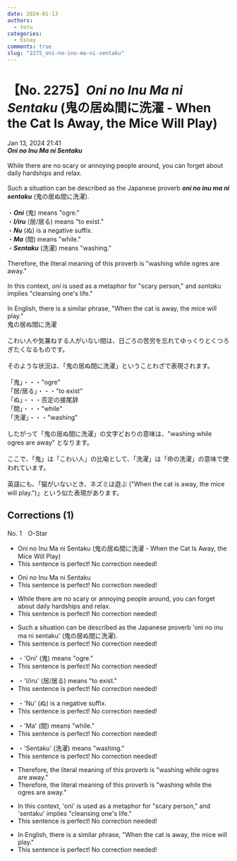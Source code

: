 ```yaml
---
date: 2024-01-13
authors:
  - toru
categories:
  - Essay
comments: true
slug: "2275_oni-no-inu-ma-ni-sentaku"
---
```


# 【No. 2275】<strong><em>Oni no Inu Ma ni Sentaku</em></strong> (鬼の居ぬ間に洗濯 - When the Cat Is Away, the Mice Will Play)
<div class="date">Jan 13, 2024 21:41</div>
<div id="post"><div id="body_show_ori">
<strong><em>Oni no Inu Ma ni Sentaku</em></strong><br/><br/>While there are no scary or annoying people around, you can forget about daily hardships and relax.<br/><br/>Such a situation can be described as the Japanese proverb <strong><em>oni no inu ma ni sentaku</em></strong> (鬼の居ぬ間に洗濯).<br/><br/>・<strong><em>Oni</em></strong> (鬼) means "ogre."<br/>・<strong><em>I/iru</em></strong> (居/居る) means "to exist."<br/>・<strong><em>Nu</em></strong> (ぬ) is a negative suffix.<br/>・<strong><em>Ma</em></strong> (間) means "while."<br/>・<strong><em>Sentaku</em></strong> (洗濯) means "washing."<br/><br/>Therefore, the literal meaning of this proverb is "washing while ogres are away."<br/><br/>In this context, <em>oni</em> is used as a metaphor for "scary person," and <em>sentaku</em> implies "cleansing one's life."<br/><br/>In English, there is a similar phrase, "When the cat is away, the mice will play."
</div></div>

<!-- more -->

<div id="post_ja"><div id="body_show_mo">
鬼の居ぬ間に洗濯<br/><br/>こわい人や気兼ねする人がいない間は、日ごろの苦労を忘れてゆっくりとくつろぎたくなるものです。<br/><br/>そのような状況は、「鬼の居ぬ間に洗濯」ということわざで表現されます。<br/><br/>「鬼」・・・"ogre"<br/>「居/居る」・・・"to exist"<br/>「ぬ」・・・否定の接尾辞<br/>「間」・・・"while"<br/>「洗濯」・・・"washing"<br/><br/>したがって「鬼の居ぬ間に洗濯」の文字どおりの意味は、"washing while ogres are away" となります。<br/><br/>ここで、「鬼」は「こわい人」の比喩として、「洗濯」は「命の洗濯」の意味で使われています。<br/><br/>英語にも、「猫がいないとき、ネズミは遊ぶ ("When the cat is away, the mice will play.")」という似た表現があります。
</div></div>

## Corrections (1)
<div id="block"><div class="first_name"> No. 1　<span class="just_name">O-Star</span></div><div id="block2">
<ul class="correction_field">
<li class="incorrect">Oni no Inu Ma ni Sentaku (鬼の居ぬ間に洗濯 - When the Cat Is Away, the Mice Will Play)</li>
<li class="corrected perfect">This sentence is perfect! No correction needed!</li>
</ul>
<ul class="correction_field">
<li class="incorrect">Oni no Inu Ma ni Sentaku</li>
<li class="corrected perfect">This sentence is perfect! No correction needed!</li>
</ul>
<ul class="correction_field">
<li class="incorrect">While there are no scary or annoying people around, you can forget about daily hardships and relax.</li>
<li class="corrected perfect">This sentence is perfect! No correction needed!</li>
</ul>
<ul class="correction_field">
<li class="incorrect">Such a situation can be described as the Japanese proverb 'oni no inu ma ni sentaku' (鬼の居ぬ間に洗濯).</li>
<li class="corrected perfect">This sentence is perfect! No correction needed!</li>
</ul>
<ul class="correction_field">
<li class="incorrect">・'Oni' (鬼) means "ogre."</li>
<li class="corrected perfect">This sentence is perfect! No correction needed!</li>
</ul>
<ul class="correction_field">
<li class="incorrect">・'I/iru' (居/居る) means "to exist."</li>
<li class="corrected perfect">This sentence is perfect! No correction needed!</li>
</ul>
<ul class="correction_field">
<li class="incorrect">・'Nu' (ぬ) is a negative suffix.</li>
<li class="corrected perfect">This sentence is perfect! No correction needed!</li>
</ul>
<ul class="correction_field">
<li class="incorrect">・'Ma' (間) means "while."</li>
<li class="corrected perfect">This sentence is perfect! No correction needed!</li>
</ul>
<ul class="correction_field">
<li class="incorrect">・'Sentaku' (洗濯) means "washing."</li>
<li class="corrected perfect">This sentence is perfect! No correction needed!</li>
</ul>
<ul class="correction_field">
<li class="incorrect">Therefore, the literal meaning of this proverb is "washing while ogres are away."</li>
<li class="corrected correct">
Therefore, the literal meaning of this proverb is "washing while <span class="f_bold">the</span> ogres are away."
</li>
</ul>
<ul class="correction_field">
<li class="incorrect">In this context, 'oni' is used as a metaphor for "scary person," and 'sentaku' implies "cleansing one's life."</li>
<li class="corrected perfect">This sentence is perfect! No correction needed!</li>
</ul>
<ul class="correction_field">
<li class="incorrect">In English, there is a similar phrase, "When the cat is away, the mice will play."</li>
<li class="corrected perfect">This sentence is perfect! No correction needed!</li>
</ul>
</div></div>
